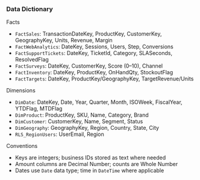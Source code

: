 ### Data Dictionary

Facts
- `FactSales`: TransactionDateKey, ProductKey, CustomerKey, GeographyKey, Units, Revenue, Margin
- `FactWebAnalytics`: DateKey, Sessions, Users, Step, Conversions
- `FactSupportTickets`: DateKey, TicketId, Category, SLASeconds, ResolvedFlag
- `FactSurveys`: DateKey, CustomerKey, Score (0–10), Channel
- `FactInventory`: DateKey, ProductKey, OnHandQty, StockoutFlag
- `FactTargets`: DateKey, ProductKey/GeographyKey, TargetRevenue/Units

Dimensions
- `DimDate`: DateKey, Date, Year, Quarter, Month, ISOWeek, FiscalYear, YTDFlag, MTDFlag
- `DimProduct`: ProductKey, SKU, Name, Category, Brand
- `DimCustomer`: CustomerKey, Name, Segment, Status
- `DimGeography`: GeographyKey, Region, Country, State, City
- `RLS_RegionUsers`: UserEmail, Region

Conventions
- Keys are integers; business IDs stored as text where needed
- Amount columns are Decimal Number; counts are Whole Number
- Dates use `Date` data type; time in `DateTime` where applicable
